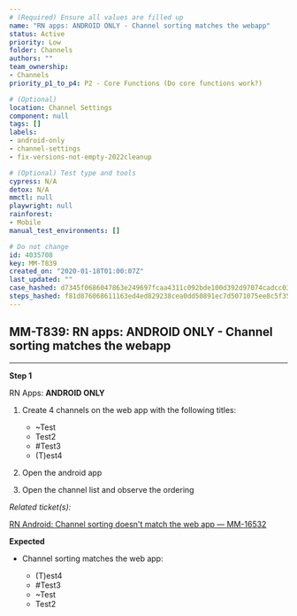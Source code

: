 ```yaml
---
# (Required) Ensure all values are filled up
name: "RN apps: ANDROID ONLY - Channel sorting matches the webapp"
status: Active
priority: Low
folder: Channels
authors: ""
team_ownership: 
- Channels
priority_p1_to_p4: P2 - Core Functions (Do core functions work?)

# (Optional)
location: Channel Settings
component: null
tags: []
labels: 
- android-only
- channel-settings
- fix-versions-not-empty-2022cleanup

# (Optional) Test type and tools
cypress: N/A
detox: N/A
mmctl: null
playwright: null
rainforest: 
- Mobile
manual_test_environments: []

# Do not change
id: 4035708
key: MM-T839
created_on: "2020-01-18T01:00:07Z"
last_updated: ""
case_hashed: d7345f0686047863e249697fcaa4311c092bde100d392d97074cadcc03462f479cd9eab8daf10f41fb7286e0d7a9dac8
steps_hashed: f81d876068611163ed4ed829238cea0dd50891ec7d5071075ee8c5f356a5016b1533852271901ba516d71efeed100148
---
```


<!-- (Auto-generated) Based on frontmatter's "key" and "name" -->

## MM-T839: RN apps: ANDROID ONLY - Channel sorting matches the webapp

---

**Step 1**

RN Apps: **ANDROID ONLY**

1. Create 4 channels on the web app with the following titles:

   - \~Test
   - Test2
   - \#Test3
   - (T)est4

2. Open the android app

3. Open the channel list and observe the ordering

_Related ticket(s):_

[RN Android: Channel sorting doesn't match the web app — MM-16532](https://mattermost.atlassian.net/browse/MM-16532)

**Expected**

- Channel sorting matches the web app:

  - (T)est4
  - \#Test3
  - \~Test
  - Test2
